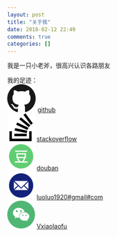 ```yaml
---
layout: post
title: "关于我"
date: 2018-02-12 22:49
comments: true
categories: []
---
```


我是一只小老斧，很高兴认识各路朋友

我的足迹：    
![](/static/img/icon_github.svg) [github](https://github.com/luoluo)     
![](/static/img/icon_stackoverflow.svg ) [stackoverflow](https://stackoverflow.com/users/1099230/luoluo)    
![](/static/img/icon_douban.svg) [douban](https://www.douban.com/people/luoluo1920/)        
![](/static/img/icon_email.svg) [luoluo1920#gmail#com]()    
![](/static/img/icon_wechat.svg) [Vxiaolaofu]()    
